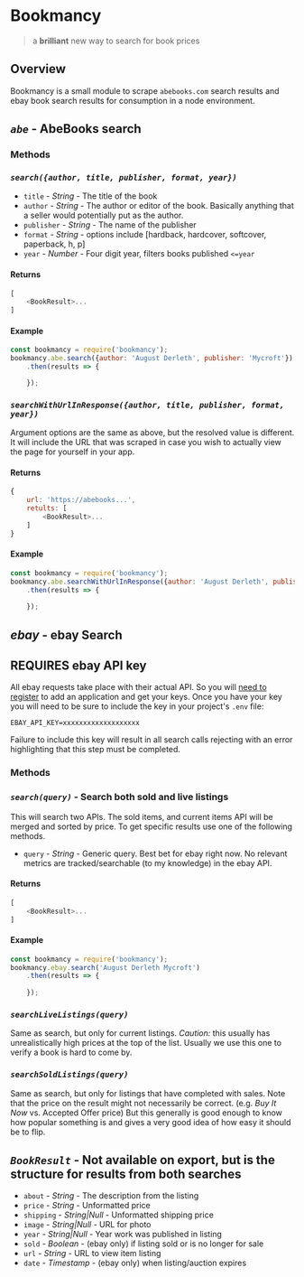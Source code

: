 # Bookmancy
> a **brilliant** new way to search for book prices

## Overview
Bookmancy is a small module to scrape `abebooks.com` search results and ebay book search results for consumption in a node environment.

## *`abe`* - AbeBooks search
### Methods

### *`search({author, title, publisher, format, year})`*
* `title` - *String* - The title of the book
* `author` - *String* - The author or editor of the book. Basically anything that a seller would potentially put as the author.
* `publisher` - *String* - The name of the publisher
* `format` - *String* - options include [hardback, hardcover, softcover, paperback, h, p]
* `year` - *Number* - Four digit year, filters books published `<=year`

#### Returns
```javascript
[
    <BookResult>...
]
```

#### Example
```javascript
const bookmancy = require('bookmancy');
bookmancy.abe.search({author: 'August Derleth', publisher: 'Mycroft'})
    .then(results => {

    });
```

### *`searchWithUrlInResponse({author, title, publisher, format, year})`*
Argument options are the same as above, but the resolved value is different. It will include the URL that was scraped in case you wish to actually view the page for yourself in your app.

#### Returns
```javascript
{
    url: 'https://abebooks...',
    retults: [
        <BookResult>...
    ]
}
```

#### Example
```javascript
const bookmancy = require('bookmancy');
bookmancy.abe.searchWithUrlInResponse({author: 'August Derleth', publisher: 'Mycroft'})
    .then(results => {
        
    });
```

## *ebay* - ebay Search
## REQUIRES ebay API key
All ebay requests take place with their actual API. So you will [need to register](https://developer.ebay.com/join/) to add an application and get your keys. Once you have your key you will need to be sure to include the key in your project's `.env` file:
```
EBAY_API_KEY=xxxxxxxxxxxxxxxxxxx
```
Failure to include this key will result in all search calls rejecting with an error highlighting that this step must be completed.

### Methods

### *`search(query)`* - Search both sold and live listings
This will search two APIs. The sold items, and current items API will be merged and sorted by price.
To get specific results use one of the following methods.

* `query` - *String* - Generic query. Best bet for ebay right now. No relevant metrics are tracked/searchable (to my knowledge) in the ebay API.

#### Returns
```javascript
[
    <BookResult>...
]
```

#### Example
```javascript
const bookmancy = require('bookmancy');
bookmancy.ebay.search('August Derleth Mycroft')
    .then(results => {
        
    });
```

### *`searchLiveListings(query)`*
Same as search, but only for current listings. *Caution:* this usually has unrealistically high prices at the top of the list. Usually we use this one to verify a book is hard to come by.

### *`searchSoldListings(query)`*
Same as search, but only for listings that have completed with sales. Note that the price on the result might not necessarily be correct. (e.g. _Buy It Now_ vs. Accepted Offer price) But this generally is good enough to know how popular something is and gives a very good idea of how easy it should be to flip.

## *`BookResult`* - Not available on export, but is the structure for results from both searches
* `about` - *String* - The description from the listing
* `price` - *String* - Unformatted price
* `shipping` - *String|Null* - Unformatted shipping price
* `image` - *String|Null* - URL for photo
* `year` - *String|Null* - Year work was published in listing
* `sold` - *Boolean* - (ebay only) if listing sold or is no longer for sale
* `url` - *String* - URL to view item listing
* `date` - *Timestamp* - (ebay only) when listing/auction expires
